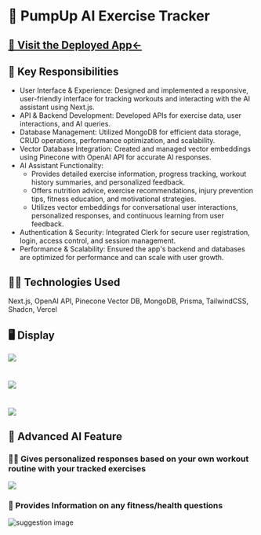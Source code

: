 # 💪 PumpUp AI Exercise Tracker 

## [🛜 Visit the Deployed App<-](https://vaibhavsonnakul.site/)

## 🙌 Key Responsibilities
- User Interface & Experience: Designed and implemented a responsive, user-friendly interface for tracking workouts and interacting with the AI assistant using Next.js.
- API & Backend Development: Developed APIs for exercise data, user interactions, and AI queries.
- Database Management: Utilized MongoDB for efficient data storage, CRUD operations, performance optimization, and scalability.
- Vector Database Integration: Created and managed vector embeddings using Pinecone with OpenAI API for accurate AI responses.
- AI Assistant Functionality:
  - Provides detailed exercise information, progress tracking, workout history summaries, and personalized feedback.
  - Offers nutrition advice, exercise recommendations, injury prevention tips, fitness education, and motivational strategies.
  - Utilizes vector embeddings for conversational user interactions, personalized responses, and continuous learning from user feedback.
- Authentication & Security: Integrated Clerk for secure user registration, login, access control, and session management.
- Performance & Scalability: Ensured the app's backend and databases are optimized for performance and can scale with user growth.

## 👨‍💻 Technologies Used
Next.js, OpenAI API, Pinecone Vector DB, MongoDB, Prisma, TailwindCSS, Shadcn, Vercel

## 🖥️ Display
![](https://github.com/vai195/PumpUp-AI-Exercise-Tracker/assets/127155015/66fd6f83-784c-452e-9108-e668041fc13c)
#
![](https://github.com/vai195/PumpUp-AI-Exercise-Tracker/assets/127155015/b8c1fd3a-d3fb-4e3c-8144-365bec8392ec)
#
![](https://github.com/vai195/PumpUp-AI-Exercise-Tracker/assets/127155015/05a3d40b-dc0d-491e-b57f-af487340c0dd)


## 🤖 Advanced AI Feature

### 🙋‍♂️ Gives personalized responses based on your own workout routine with your tracked exercises
![](https://github.com/vai195/PumpUp-AI-Exercise-Tracker/assets/127155015/1753bf48-ff93-46e0-844d-74d7db0c6069)

### 💭 Provides Information on any fitness/health questions
![suggestion image](https://github.com/vai195/PumpUp-AI-Exercise-Tracker/assets/127155015/51ba8040-ea65-471d-9ab7-e200bd1cc019)

